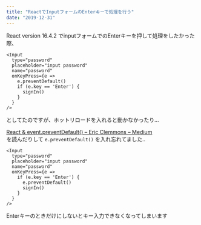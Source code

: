 ```yaml
---
title: "ReactでInputフォームのEnterキーで処理を行う"
date: "2019-12-31"
---
```


React version 16.4.2 でinputフォームでのEnterキーを押して処理をしたかった際、

```
<Input
  type="password"
  placeholder="input password"
  name="password"
  onKeyPress={e =>
    e.preventDefault()
    if (e.key == 'Enter') {
      signIn()
    }
  }
/>
```

としてたのですが、ホットリロードを入れると動かなかったり...

[React & event\.preventDefault\(\) – Eric Clemmons – Medium](https://medium.com/@ericclemmons/react-event-preventdefault-78c28c950e46)  
を読んだりして
``` e.preventDefault() ```
を入れ忘れてました..

```
<Input
  type="password"
  placeholder="input password"
  name="password"
  onKeyPress={e =>
    if (e.key == 'Enter') {
      e.preventDefault()
      signIn()
    }
  }
/>
```

Enterキーのときだけにしないとキー入力できなくなってしまいます
